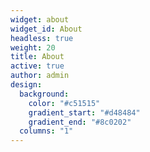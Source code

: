 ```yaml
---
widget: about
widget_id: About
headless: true
weight: 20
title: About
active: true
author: admin
design:
  background:
    color: "#c51515"
    gradient_start: "#d48484"
    gradient_end: "#8c0202"
  columns: "1"
---
```

